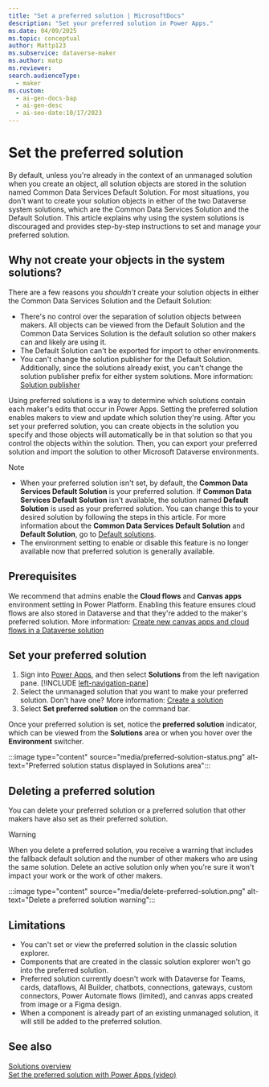 ```yaml
---
title: "Set a preferred solution | MicrosoftDocs"
description: "Set your preferred solution in Power Apps."
ms.date: 04/09/2025
ms.topic: conceptual
author: Mattp123
ms.subservice: dataverse-maker
ms.author: matp
ms.reviewer:
search.audienceType:
  - maker
ms.custom:
  - ai-gen-docs-bap
  - ai-gen-desc
  - ai-seo-date:10/17/2023
---
```

# Set the preferred solution

By default, unless you're already in the context of an unmanaged solution when you create an object, all solution objects are stored in the solution named Common Data Services Default Solution. For most situations, you don't want to create your solution objects in either of the two Dataverse system solutions, which are the Common Data Services Solution and the Default Solution. This article explains why using the system solutions is discouraged and provides step-by-step instructions to set and manage your preferred solution.

## Why not create your objects in the system solutions?

There are a few reasons you *shouldn't* create your solution objects in either the Common Data Services Solution and the Default Solution:

- There's no control over the separation of solution objects between makers. All objects can be viewed from the Default Solution and the Common Data Services Solution is the default solution so other makers can and likely are using it.
- The Default Solution can't be exported for import to other environments.
- You can't change the solution publisher for the Default Solution. Additionally, since the solutions already exist, you can't change the solution publisher prefix for either system solutions. More information: [Solution publisher](create-solution.md#solution-publisher)

Using preferred solutions is a way to determine which solutions contain each maker's edits that occur in Power Apps. Setting the preferred solution enables makers to view and update which solution they're using. After you set your preferred solution, you can create objects in the solution you specify and those objects will automatically be in that solution so that you control the objects within the solution. Then, you can export your preferred solution and import the solution to other Microsoft Dataverse environments.

> [!NOTE]
>
> - When your preferred solution isn't set, by default, the **Common Data Services Default Solution** is your preferred solution. If **Common Data Services Default Solution** isn't available, the solution named **Default Solution** is used as your preferred solution. You can change this to your desired solution by following the steps in this article. For more information about the **Common Data Services Default Solution** and **Default Solution**, go to [Default solutions](solutions-overview.md#default-solutions).
> - The environment setting to enable or disable this feature is no longer available now that preferred solution is generally available.

## Prerequisites

We recommend that admins enable the **Cloud flows** and **Canvas apps** environment setting in Power Platform. Enabling this feature ensures cloud flows are also stored in Dataverse and that they're added to the maker's preferred solution. More information: [Create new canvas apps and cloud flows in a Dataverse solution](/power-platform/admin/settings-features#create-new-canvas-apps-and-cloud-flows-in-a-dataverse-solution)

## Set your preferred solution

1. Sign into [Power Apps](https://make.powerapps.com/?utm_source=padocs&utm_medium=linkinadoc&utm_campaign=referralsfromdoc), and then select **Solutions** from the left navigation pane. [!INCLUDE [left-navigation-pane](../../includes/left-navigation-pane.md)]
1. Select the unmanaged solution that you want to make your preferred solution. Don't have one? More information: [Create a solution](create-solution.md)
1. Select **Set preferred solution** on the command bar.

Once your preferred solution is set, notice the **preferred solution** indicator, which can be viewed from the **Solutions** area or when you hover over the **Environment** switcher.

:::image type="content" source="media/preferred-solution-status.png" alt-text="Preferred solution status displayed in Solutions area":::

## Deleting a preferred solution

You can delete your preferred solution or a preferred solution that other makers have also set as their preferred solution.

> [!WARNING]
> When you delete a preferred solution, you receive a warning that includes the fallback default solution and the number of other makers who are using the same solution. Delete an active solution only when you're sure it won't impact your work or the work of other makers.
> 
> :::image type="content" source="media/delete-preferred-solution.png" alt-text="Delete a preferred solution warning":::

## Limitations

- You can't set or view the preferred solution in the classic solution explorer.
- Components that are created in the classic solution explorer won't go into the preferred solution.
- Preferred solution currently doesn't work with Dataverse for Teams, cards, dataflows, AI Builder, chatbots, connections, gateways, custom connectors, Power Automate flows (limited), and canvas apps created from image or a Figma design.
- When a component is already part of an existing unmanaged solution, it will still be added to the preferred solution.

## See also

[Solutions overview](solutions-overview.md)  
[Set the preferred solution with Power Apps (video)](https://youtu.be/WohjakB8OdE?feature=shared)
